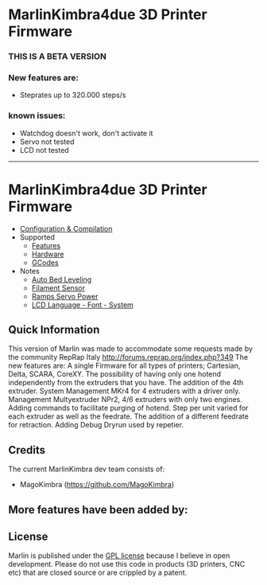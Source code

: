 # MarlinKimbra4due 3D Printer Firmware

### THIS IS A BETA VERSION

### New features are:
* Steprates up to 320.000 steps/s
 
### known issues:
  * Watchdog doesn't work, don't activate it
  * Servo not tested
  * LCD not tested

---
# MarlinKimbra4due 3D Printer Firmware
  * [Configuration & Compilation](/Documentation/Compilation.md)
  * Supported
    * [Features](/Documentation/Features.md)
    * [Hardware](/Documentation/Hardware.md)
    * [GCodes](/Documentation/GCodes.md)
  * Notes
    * [Auto Bed Leveling](/Documentation/BedLeveling.md)
    * [Filament Sensor](/Documentation/FilamentSensor.md)
    * [Ramps Servo Power](/Documentation/RampsServoPower.md)
    * [LCD Language - Font - System](Documentation/LCDLanguageFont.md)



## Quick Information

This version of Marlin was made to accommodate some requests made by the community RepRap Italy http://forums.reprap.org/index.php?349
The new features are:
A single Firmware for all types of printers; Cartesian, Delta, SCARA, CoreXY.
The possibility of having only one hotend independently from the extruders that you have.
The addition of the 4th extruder.
System Management MKr4 for 4 extruders with a driver only.
Management Multyextruder NPr2, 4/6 extruders with only two engines.
Adding commands to facilitate purging of hotend. 
Step per unit varied for each extruder as well as the feedrate.
The addition of a different feedrate for retraction. 
Adding Debug Dryrun used by repetier.

## Credits

The current MarlinKimbra dev team consists of:

 - MagoKimbra (https://github.com/MagoKimbra)
  

More features have been added by:
  - 

## License

Marlin is published under the [GPL license](/Documentation/COPYING.md) because I believe in open development.
Please do not use this code in products (3D printers, CNC etc) that are closed source or are crippled by a patent.
